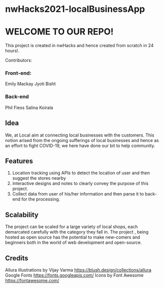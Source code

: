 # nwHacks2021-localBusinessApp


# WELCOME TO OUR REPO!

This project is created in nwHacks and hence created from scratch in 24 hours!.

Contributors:

### Front-end:

Emily Mackay
Jyoti Bisht

### Back-end

Phil Fiess
Salina Koirala


## Idea

We, at Local aim at connecting local businesses with the customers. This notion arised from the ongoing sufferings of local businesses and hence as an effort to fight COVID-19, we here have done our bit to help community.

## Features

1. Location tracking using APIs to detect the location of user and then suggest the stores nearby
2. Interactive designs and notes to clearly convey the purpose of this project.
3. Collect data from user of his/her information and then parse it to back-end for the processing.

## Scalability

The project can be scaled for a large variety of local shops, each demarcated carefully with the category they fall in.
The project , being hosted as open source has the potential to make new-comers and beginners both in the world of web development and open-source.

## Credits

Allura illustrations by Vijay Varma https://blush.design/collections/allura
Google Fonts https://fonts.googleapis.com/
Icons by Font Awesome https://fontawesome.com/
